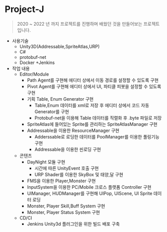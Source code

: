 # Project-J
> 2020 ~ 2022 년 까지 프로젝트를 진행하며 배웠던 것을 만들어보는 프로젝트입니다.
 + 사용기술
    + Unity3D(Addressable,SpriteAtlas,URP)
    + C#
    + protobuf-net
    + Docker
       +Jenkins
 + 작업 내용
    + Editor/Module
      + Path Agent를 구현해 에디터 상에서 이동 경로를 설정할 수 있도록 구현
      + Pivot Agent를 구현해 에디터 상에서 UI, 파티클 피봇을 설정할 수 있도록 구현
      + 기획 Table, Enum Generator 구현
         + Table,Enum 데이터를 xml로 저장 후 에디터 상에서 코드 자동 Generator를 구현
         + Protobuf-net을 이용해 Table 데이터를 직렬화 후 .byte 파일로 저장
      + SpriteAtlas에 들어있는 Sprite를 관리하는 SpriteAtlasManager 구현 
      + Addressable을 이용한 ResourceManager 구현
         + Adderssable로 로딩한 데이터를 PoolManager를 이용한 풀링기능 구현 
         + Addressable을 이용한 씬로딩 구현
    + 콘텐츠
      + DayNight 모듈 구현
         + 시간에 따른 UnityEvent 호출 구현
         + URP Shader를 이용한 SkyBox 및 태양,달 구현
      + FMS을 이용한 Player,Monster 구현
      + InputSystem을 이용한 PC/Mobile 크로스 플랫폼 Controller 구현
      + UIManager, HUDManager를 구현해 UIPop, UIScene, UI Sprite 데이터 로딩
      + Monster, Player Skill,Buff System 구현
      + Monster, Player Status System 구현
    + CD/CI
       + Jenkins Unity3d 플러그인을 위한 빌드 배포 구축

     
 